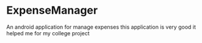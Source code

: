 # ExpenseManager
An android application for manage expenses
this application is very good it helped me for my college project 

